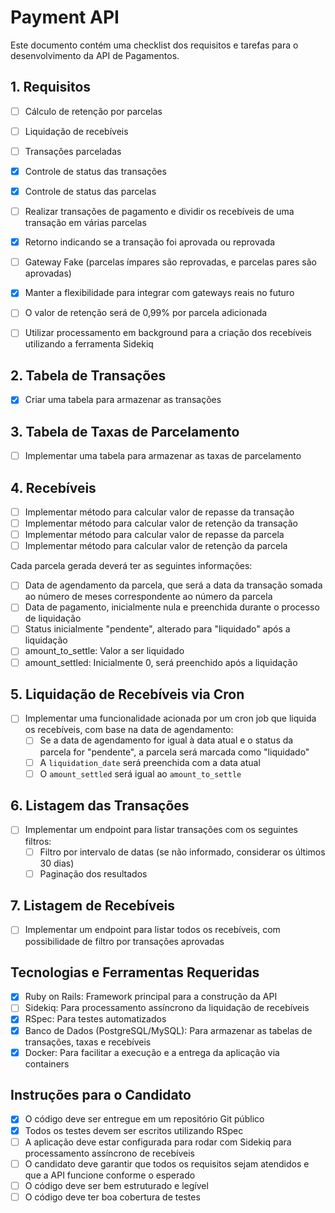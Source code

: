 # Payment API

Este documento contém uma checklist dos requisitos e tarefas para o desenvolvimento da API de Pagamentos.

## 1. Requisitos

- [ ] Cálculo de retenção por parcelas
- [ ] Liquidação de recebíveis
- [ ] Transações parceladas
- [x] Controle de status das transações
- [x] Controle de status das parcelas

- [ ] Realizar transações de pagamento e dividir os recebíveis de uma transação em várias parcelas
- [x] Retorno indicando se a transação foi aprovada ou reprovada
- [ ] Gateway Fake (parcelas ímpares são reprovadas, e parcelas pares são aprovadas)
- [x] Manter a flexibilidade para integrar com gateways reais no futuro
- [ ] O valor de retenção será de 0,99% por parcela adicionada
- [ ] Utilizar processamento em background para a criação dos recebíveis utilizando a ferramenta Sidekiq

## 2. Tabela de Transações

- [x] Criar uma tabela para armazenar as transações

## 3. Tabela de Taxas de Parcelamento

- [ ] Implementar uma tabela para armazenar as taxas de parcelamento

## 4. Recebíveis

- [ ] Implementar método para calcular valor de repasse da transação
- [ ] Implementar método para calcular valor de retenção da transação
- [ ] Implementar método para calcular valor de repasse da parcela
- [ ] Implementar método para calcular valor de retenção da parcela

Cada parcela gerada deverá ter as seguintes informações:
- [ ] Data de agendamento da parcela, que será a data da transação somada ao número de meses correspondente ao número da parcela
- [ ] Data de pagamento, inicialmente nula e preenchida durante o processo de liquidação
- [ ] Status inicialmente "pendente", alterado para "liquidado" após a liquidação
- [ ] amount_to_settle: Valor a ser liquidado
- [ ] amount_settled: Inicialmente 0, será preenchido após a liquidação

## 5. Liquidação de Recebíveis via Cron

- [ ] Implementar uma funcionalidade acionada por um cron job que liquida os recebíveis, com base na data de agendamento:
  - [ ] Se a data de agendamento for igual à data atual e o status da parcela for "pendente", a parcela será marcada como "liquidado"
  - [ ] A `liquidation_date` será preenchida com a data atual
  - [ ] O `amount_settled` será igual ao `amount_to_settle`

## 6. Listagem das Transações

- [ ] Implementar um endpoint para listar transações com os seguintes filtros:
  - [ ] Filtro por intervalo de datas (se não informado, considerar os últimos 30 dias)
  - [ ] Paginação dos resultados

## 7. Listagem de Recebíveis

- [ ] Implementar um endpoint para listar todos os recebíveis, com possibilidade de filtro por transações aprovadas

## Tecnologias e Ferramentas Requeridas

- [x] Ruby on Rails: Framework principal para a construção da API
- [ ] Sidekiq: Para processamento assíncrono da liquidação de recebíveis
- [x] RSpec: Para testes automatizados
- [x] Banco de Dados (PostgreSQL/MySQL): Para armazenar as tabelas de transações, taxas e recebíveis
- [x] Docker: Para facilitar a execução e a entrega da aplicação via containers

## Instruções para o Candidato

- [x] O código deve ser entregue em um repositório Git público
- [x] Todos os testes devem ser escritos utilizando RSpec
- [ ] A aplicação deve estar configurada para rodar com Sidekiq para processamento assíncrono de recebíveis
- [ ] O candidato deve garantir que todos os requisitos sejam atendidos e que a API funcione conforme o esperado
- [ ] O código deve ser bem estruturado e legível
- [ ] O código deve ter boa cobertura de testes
